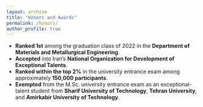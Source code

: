 ```yaml
---
layout: archive
title: "Honors and Awards"
permalink: /honors/
author_profile: true
---
```


- **Ranked 1st** among the graduation class of 2022 in the **Department of Materials and Metallurgical Engineering**.
- **Accepted** into Iran’s **National Organization for Development of Exceptional Talents**.
- **Ranked within the top 2%** in the university entrance exam among approximately **150,000 participants**.
- **Exempted** from the M.Sc. university entrance exam as an exceptional-talent student from **Sharif University of Technology**, **Tehran University**, and **Amirkabir University of Technology**.
